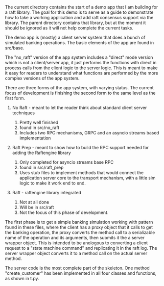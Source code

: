 The current directory contains the start of a demo app that I am building for a raft library.
The goal for this demo is to serve as a guide to demonstrate how to take a working application
and add raft consensus support via the library. The parent directory contains that library, but
at the moment it should be ignored as it will not help complete the current tasks.

The demo app is (mostly) a client server system that does a bunch of simulated banking operations.
The basic elements of the app are found in src/base.

The "no_raft" version of the app system includes a "direct" mode version which is not a client/server app,
it just performs the functions with direct in process calls from the client logic to the server logic.
This is meant to make it easy for readers to understand what functions are performed by the more
complex versions of the app system.

There are three forms of the app system, with varying status. The current focus of
development is finishing the second form to the same level as the first form.


1. No Raft - meant to let the reader think about standard client server techniques
   1. Pretty well finished
   2. found in src/no_raft
   3. Includes two RPC mechanisms, GRPC and an asyncio streams based implementation

2. Raft Prep - meant to show how to build the RPC support needed for adding the Raftengine library
   1. Only completed for asyncio streams base RPC
   2. found in src/raft_prep
   3. Uses stub files to implement methods that would connect the application server core to the
      transport mechanism, with a little sim logic to make it work end to end.

3. Raft - raftengine library integrated
   1. Not at all done
   2. Will be in src/raft
   3. Not the focus of this phase of development.






The first phase is to get a simple banking simulation working with pattern found in these files, where the client
has a proxy object that it calls to get the banking operation, the proxy converts the method call
to a serializable name of the operation and its arguments, then submits it the a server wrapper object.
This is intended to be anologous to converting a client request to a "state machine command" and replicating it
in the raft log. The server wrapper object converts it to a method call on the actual server method.


The server code is the most complete part of the skeleton. One method "create_customer" has been implemented in all four classes and functions, as shown in t.py. 
